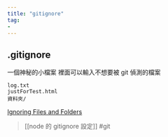 ```yaml
---
title: "gitignore"
tag: 
- 
---
```

## .gitignore
一個神秘的小檔案
裡面可以輸入不想要被 git 偵測的檔案
```
log.txt
justForTest.html
資料夾/
```

[Ignoring Files and Folders](https://sodocumentation.net/git/topic/245/ignoring-files-and-folders)

>[[node 的 gitignore 設定]]
#git 